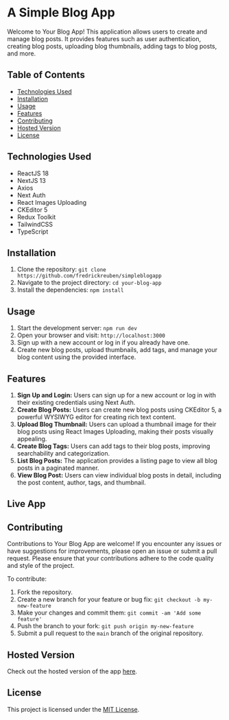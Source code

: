 # A Simple Blog App

Welcome to Your Blog App! This application allows users to create and manage blog posts. It provides features such as user authentication, creating blog posts, uploading blog thumbnails, adding tags to blog posts, and more.

## Table of Contents
- [Technologies Used](#technologies-used)
- [Installation](#installation)
- [Usage](#usage)
- [Features](#features)
- [Contributing](#contributing)
- [Hosted Version](#hosted-version)
- [License](#license)

## Technologies Used
- ReactJS 18
- NextJS 13
- Axios
- Next Auth
- React Images Uploading
- CKEditor 5
- Redux Toolkit
- TailwindCSS
- TypeScript

## Installation
1. Clone the repository: `git clone https://github.com/fredrickreuben/simpleblogapp`
2. Navigate to the project directory: `cd your-blog-app`
3. Install the dependencies: `npm install`

## Usage
1. Start the development server: `npm run dev`
2. Open your browser and visit: `http://localhost:3000`
3. Sign up with a new account or log in if you already have one.
4. Create new blog posts, upload thumbnails, add tags, and manage your blog content using the provided interface.

## Features
1. **Sign Up and Login:** Users can sign up for a new account or log in with their existing credentials using Next Auth.
2. **Create Blog Posts:** Users can create new blog posts using CKEditor 5, a powerful WYSIWYG editor for creating rich text content.
3. **Upload Blog Thumbnail:** Users can upload a thumbnail image for their blog posts using React Images Uploading, making their posts visually appealing.
4. **Create Blog Tags:** Users can add tags to their blog posts, improving searchability and categorization.
5. **List Blog Posts:** The application provides a listing page to view all blog posts in a paginated manner.
6. **View Blog Post:** Users can view individual blog posts in detail, including the post content, author, tags, and thumbnail.

## Live App

## Contributing
Contributions to Your Blog App are welcome! If you encounter any issues or have suggestions for improvements, please open an issue or submit a pull request. Please ensure that your contributions adhere to the code quality and style of the project.

To contribute:
1. Fork the repository.
2. Create a new branch for your feature or bug fix: `git checkout -b my-new-feature`
3. Make your changes and commit them: `git commit -am 'Add some feature'`
4. Push the branch to your fork: `git push origin my-new-feature`
5. Submit a pull request to the `main` branch of the original repository.

## Hosted Version
Check out the hosted version of the app [here](https://www.example.com).

## License
This project is licensed under the [MIT License](LICENSE).
